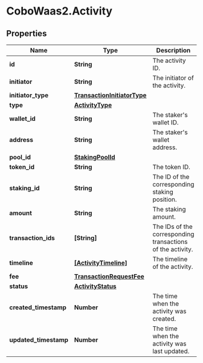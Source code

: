 # CoboWaas2.Activity

## Properties

Name | Type | Description | Notes
------------ | ------------- | ------------- | -------------
**id** | **String** | The activity ID. | [optional] 
**initiator** | **String** | The initiator of the activity. | [optional] 
**initiator_type** | [**TransactionInitiatorType**](TransactionInitiatorType.md) |  | [optional] 
**type** | [**ActivityType**](ActivityType.md) |  | [optional] 
**wallet_id** | **String** | The staker&#39;s wallet ID. | [optional] 
**address** | **String** | The staker&#39;s wallet address. | [optional] 
**pool_id** | [**StakingPoolId**](StakingPoolId.md) |  | 
**token_id** | **String** | The token ID. | 
**staking_id** | **String** | The ID of the corresponding staking position. | [optional] 
**amount** | **String** | The staking amount. | 
**transaction_ids** | **[String]** | The IDs of the corresponding transactions of the activity. | [optional] 
**timeline** | [**[ActivityTimeline]**](ActivityTimeline.md) | The timeline of the activity. | [optional] 
**fee** | [**TransactionRequestFee**](TransactionRequestFee.md) |  | [optional] 
**status** | [**ActivityStatus**](ActivityStatus.md) |  | 
**created_timestamp** | **Number** | The time when the activity was created. | [optional] 
**updated_timestamp** | **Number** | The time when the activity was last updated. | [optional] 


